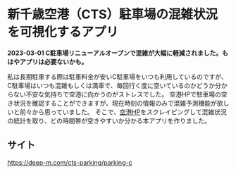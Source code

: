 # 新千歳空港（CTS）駐車場の混雑状況を可視化するアプリ

**2023-03-01 C駐車場リニューアルオープンで混雑が大幅に軽減されました。もはやアプリは必要ないかも。**

私は長期駐車する際は駐車料金が安いC駐車場をいつも利用しているのですが、
C駐車場はいつも混雑もしくは満車で、毎回行く度に空いているのかどうか分からない不安な気持ちで空港に向かうのがストレスでした。
空港HPで駐車場の空き状況を確認することができますが、現在時刻の情報のみで混雑予測機能が欲しいと前々から思っていました。
そこで、[空港HP](https://parking.hokkaido-airports.co.jp/cts/)をスクレイピングして混雑状況の統計を取り、どの時間帯が空きやすいか分かる本アプリを作りました。

## サイト
<https://deep-m.com/cts-parking/parking-c>
